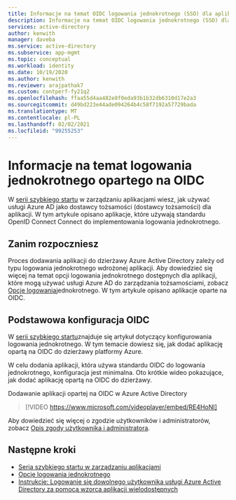```yaml
---
title: Informacje na temat OIDC logowania jednokrotnego (SSO) dla aplikacji w Azure Active Directory
description: Informacje na temat OIDC logowania jednokrotnego (SSO) dla aplikacji w Azure Active Directory.
services: active-directory
author: kenwith
manager: daveba
ms.service: active-directory
ms.subservice: app-mgmt
ms.topic: conceptual
ms.workload: identity
ms.date: 10/19/2020
ms.author: kenwith
ms.reviewer: arajpathak7
ms.custom: contperf-fy21q2
ms.openlocfilehash: ffaa55d4aa482e8f0eda93b1b32db6310d17e2a3
ms.sourcegitcommit: d49bd223e44ade094264b4c58f7192a57729bada
ms.translationtype: MT
ms.contentlocale: pl-PL
ms.lasthandoff: 02/02/2021
ms.locfileid: "99255253"
---
```

# <a name="understand-oidc-based-single-sign-on"></a>Informacje na temat logowania jednokrotnego opartego na OIDC
W [serii szybkiego startu](view-applications-portal.md) w zarządzaniu aplikacjami wiesz, jak używać usługi Azure AD jako dostawcy tożsamości (dostawcy tożsamości) dla aplikacji. W tym artykule opisano aplikacje, które używają standardu OpenID Connect Connect do implementowania logowania jednokrotnego. 

## <a name="before-you-begin"></a>Zanim rozpoczniesz
Proces dodawania aplikacji do dzierżawy Azure Active Directory zależy od typu logowania jednokrotnego wdrożonej aplikacji. Aby dowiedzieć się więcej na temat opcji logowania jednokrotnego dostępnych dla aplikacji, które mogą używać usługi Azure AD do zarządzania tożsamościami, zobacz [Opcje logowania](sso-options.md)jednokrotnego. W tym artykule opisano aplikacje oparte na OIDC.


## <a name="basic-oidc-configuration"></a>Podstawowa konfiguracja OIDC
W [serii szybkiego startu](add-application-portal-setup-oidc-sso.md)znajduje się artykuł dotyczący konfigurowania logowania jednokrotnego. W tym temacie dowiesz się, jak dodać aplikację opartą na OIDC do dzierżawy platformy Azure.

W celu dodania aplikacji, która używa standardu OIDC do logowania jednokrotnego, konfiguracja jest minimalna. Oto krótkie wideo pokazujące, jak dodać aplikację opartą na OIDC do dzierżawy.

Dodawanie aplikacji opartej na OIDC w Azure Active Directory

> [!VIDEO https://www.microsoft.com/videoplayer/embed/RE4HoNI]

Aby dowiedzieć się więcej o zgodzie użytkowników i administratorów, zobacz [Opis zgody użytkownika i administratora](../develop/howto-convert-app-to-be-multi-tenant.md#understand-user-and-admin-consent).

## <a name="next-steps"></a>Następne kroki

- [Seria szybkiego startu w zarządzaniu aplikacjami](add-application-portal-setup-oidc-sso.md)
- [Opcje logowania jednokrotnego](sso-options.md)
- [Instrukcje: Logowanie się dowolnego użytkownika usługi Azure Active Directory za pomocą wzorca aplikacji wielodostępnych](../develop/howto-convert-app-to-be-multi-tenant.md)
